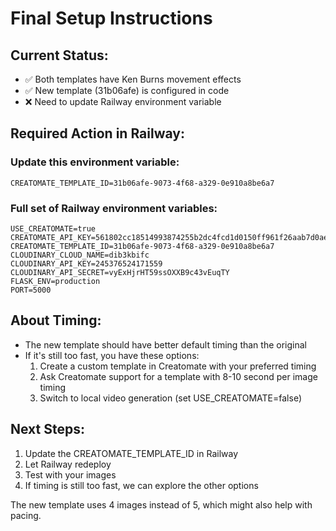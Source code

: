 # Final Setup Instructions

## Current Status:
- ✅ Both templates have Ken Burns movement effects
- ✅ New template (31b06afe) is configured in code
- ❌ Need to update Railway environment variable

## Required Action in Railway:

### Update this environment variable:
```
CREATOMATE_TEMPLATE_ID=31b06afe-9073-4f68-a329-0e910a8be6a7
```

### Full set of Railway environment variables:
```
USE_CREATOMATE=true
CREATOMATE_API_KEY=561802cc18514993874255b2dc4fcd1d0150ff961f26aab7d0aee02464704eac33aa94e133e90fa1bb8ac2742c165ab3
CREATOMATE_TEMPLATE_ID=31b06afe-9073-4f68-a329-0e910a8be6a7
CLOUDINARY_CLOUD_NAME=dib3kbifc
CLOUDINARY_API_KEY=245376524171559
CLOUDINARY_API_SECRET=vyExHjrHT59ssOXXB9c43vEuqTY
FLASK_ENV=production
PORT=5000
```

## About Timing:
- The new template should have better default timing than the original
- If it's still too fast, you have these options:
  1. Create a custom template in Creatomate with your preferred timing
  2. Ask Creatomate support for a template with 8-10 second per image timing
  3. Switch to local video generation (set USE_CREATOMATE=false)

## Next Steps:
1. Update the CREATOMATE_TEMPLATE_ID in Railway
2. Let Railway redeploy
3. Test with your images
4. If timing is still too fast, we can explore the other options

The new template uses 4 images instead of 5, which might also help with pacing.